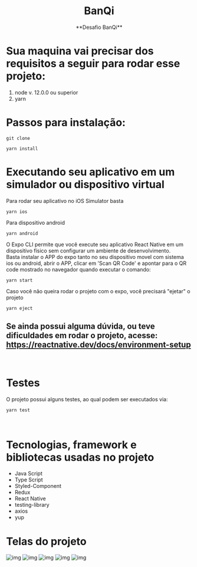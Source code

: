 # <center>**BanQi**</center>
<center>**Desafio BanQi**</center>

# Sua maquina vai precisar dos requisitos a seguir para rodar esse projeto:
1. node v. 12.0.0 ou superior 
1. yarn

# Passos para instalação:

```shell
git clone
```
```shell
yarn install
```

# Executando seu aplicativo em um simulador ou dispositivo virtual


Para rodar seu aplicativo no iOS Simulator basta 
```shell
yarn ios
```
Para dispositivo android 
```shell
yarn android
```
O Expo CLI permite que você execute seu aplicativo React Native em um dispositivo físico sem configurar um ambiente de desenvolvimento.<br/>
Basta instalar o APP do expo tanto no seu dispositivo movel com sistema ios ou android, abrir o APP, clicar em 'Scan QR Code' e apontar para o QR code mostrado no navegador quando executar o comando: 
```shell
yarn start
```

Caso você não queira rodar o projeto com o expo, você precisará "ejetar" o projeto
```shell
yarn eject
```

## Se ainda possui alguma dúvida, ou teve dificuldades em rodar o projeto, acesse: https://reactnative.dev/docs/environment-setup

<br/>

# Testes

O projeto possui alguns testes, ao qual podem ser executados via:
```shell
yarn test
```

<br/>

# Tecnologias, framework e bibliotecas usadas no projeto
* Java Script
* Type Script
* Styled-Component
* Redux
* React Native
* testing-library
* axios
* yup

# Telas do projeto

![img](./assets/preView/img2.jpeg)
![img](./assets/preView/img1.jpeg)
![img](./assets/preView/img3.jpeg)
![img](./assets/preView/img4.jpeg)
![img](./assets/preView/video.jpeg)
